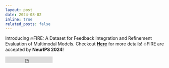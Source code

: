 ```yaml
---
layout: post
date: 2024-08-02
inline: true
related_posts: false
---
```


Introducing 🔥FIRE: A Dataset for Feedback Integration and Refinement Evaluation of Multimodal Models. Checkout **[Here](https://mm-fire.github.io/)** for more details! 🔥FIRE are accepted by **NeurIPS 2024**!

<iframe src="https://ghbtns.com/github-btn.html?user=MM-FIRE&repo=FIRE&type=star&count=true" frameborder="0" scrolling="0" width="150" height="20" title="GitHub"></iframe>

